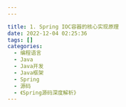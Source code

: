 ```yaml
---
---  

title: 1. Spring IOC容器的核心实现原理  
date: 2022-12-04 02:25:36  
tags: []  
categories:
  - 编程语言
  - Java
  - Java开发
  - Java框架
  - Spring
  - 源码
  - 《Spring源码深度解析》
---
```

